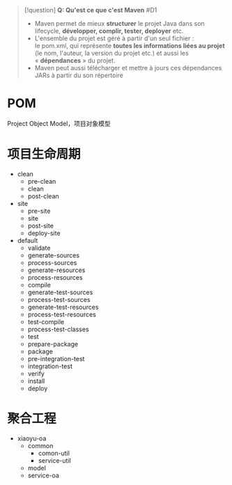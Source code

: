 
> [!question] 
> **Q: Qu'est ce que c'est Maven** #D1 
> 
> - Maven permet de mieux **structurer** le projet Java dans son lifecycle, **développer, complir, tester, deployer** etc. 
> - L'ensemble du projet est géré à partir d'un seul fichier : le pom.xml, qui représente **toutes les informations liées au projet** (le nom, l'auteur, la version du projet etc.) et aussi les « **dépendances** » du projet.
> - Maven peut aussi télécharger et mettre à jours ces dépendances JARs à partir du son répertoire 

# POM

Project Object Model，项目对象模型

# 项目生命周期

- clean
	- pre-clean
	- clean
	- post-clean
- site
	- pre-site
	- site
	- post-site
	- deploy-site	
- default
	- validate
	- generate-sources
	- process-sources
	- generate-resources
	- process-resources
	- compile
	- generate-test-sources
	- process-test-sources
	- generate-test-resources
	- process-test-resources
	- test-compile
	- process-test-classes
	- test
	- prepare-package
	- package
	- pre-integration-test
	- integration-test
	- verify
	- install
	- deploy

# 聚合工程

- xiaoyu-oa
	- common
		- comon-util
		- service-util
	- model
	- service-oa

